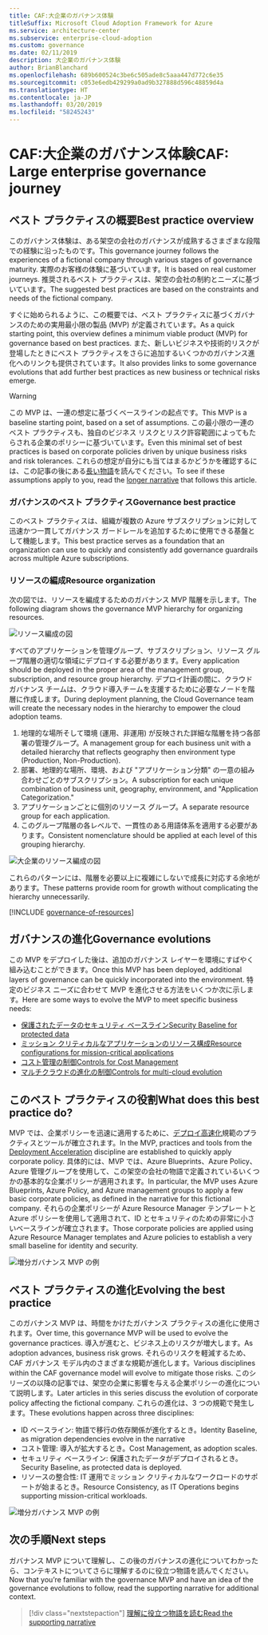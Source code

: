 ```yaml
---
title: CAF:大企業のガバナンス体験
titleSuffix: Microsoft Cloud Adoption Framework for Azure
ms.service: architecture-center
ms.subservice: enterprise-cloud-adoption
ms.custom: governance
ms.date: 02/11/2019
description: 大企業のガバナンス体験
author: BrianBlanchard
ms.openlocfilehash: 689b600524c3be6c505ade8c5aaa447d772c6e35
ms.sourcegitcommit: c053e6edb429299a0ad9b327888d596c48859d4a
ms.translationtype: HT
ms.contentlocale: ja-JP
ms.lasthandoff: 03/20/2019
ms.locfileid: "58245243"
---
```

# <a name="caf-large-enterprise-governance-journey"></a><span data-ttu-id="dc666-103">CAF:大企業のガバナンス体験</span><span class="sxs-lookup"><span data-stu-id="dc666-103">CAF: Large enterprise governance journey</span></span>

## <a name="best-practice-overview"></a><span data-ttu-id="dc666-104">ベスト プラクティスの概要</span><span class="sxs-lookup"><span data-stu-id="dc666-104">Best practice overview</span></span>

<span data-ttu-id="dc666-105">このガバナンス体験は、ある架空の会社のガバナンスが成熟するさまざまな段階での経験に沿ったものです。</span><span class="sxs-lookup"><span data-stu-id="dc666-105">This governance journey follows the experiences of a fictional company through various stages of governance maturity.</span></span> <span data-ttu-id="dc666-106">実際のお客様の体験に基づいています。</span><span class="sxs-lookup"><span data-stu-id="dc666-106">It is based on real customer journeys.</span></span> <span data-ttu-id="dc666-107">推奨されるベスト プラクティスは、架空の会社の制約とニーズに基づいています。</span><span class="sxs-lookup"><span data-stu-id="dc666-107">The suggested best practices are based on the constraints and needs of the fictional company.</span></span>

<span data-ttu-id="dc666-108">すぐに始められるように、この概要では、ベスト プラクティスに基づくガバナンスのための実用最小限の製品 (MVP) が定義されています。</span><span class="sxs-lookup"><span data-stu-id="dc666-108">As a quick starting point, this overview defines a minimum viable product (MVP) for governance based on best practices.</span></span> <span data-ttu-id="dc666-109">また、新しいビジネスや技術的リスクが登場したときにベスト プラクティスをさらに追加するいくつかのガバナンス進化へのリンクも提供されています。</span><span class="sxs-lookup"><span data-stu-id="dc666-109">It also provides links to some governance evolutions that add further best practices as new business or technical risks emerge.</span></span>

> [!WARNING]
> <span data-ttu-id="dc666-110">この MVP は、一連の想定に基づくベースラインの起点です。</span><span class="sxs-lookup"><span data-stu-id="dc666-110">This MVP is a baseline starting point, based on a set of assumptions.</span></span> <span data-ttu-id="dc666-111">この最小限の一連のベスト プラクティスも、独自のビジネス リスクとリスク許容範囲によってもたらされる企業のポリシーに基づいています。</span><span class="sxs-lookup"><span data-stu-id="dc666-111">Even this minimal set of best practices is based on corporate policies driven by unique business risks and risk tolerances.</span></span> <span data-ttu-id="dc666-112">これらの想定が自分にも当てはまるかどうかを確認するには、この記事の後にある[長い物語](./narrative.md)を読んでください。</span><span class="sxs-lookup"><span data-stu-id="dc666-112">To see if these assumptions apply to you, read the [longer narrative](./narrative.md) that follows this article.</span></span>

### <a name="governance-best-practice"></a><span data-ttu-id="dc666-113">ガバナンスのベスト プラクティス</span><span class="sxs-lookup"><span data-stu-id="dc666-113">Governance best practice</span></span>

<span data-ttu-id="dc666-114">このベスト プラクティスは、組織が複数の Azure サブスクリプションに対して迅速かつ一貫してガバナンス ガードレールを追加するために使用できる基盤として機能します。</span><span class="sxs-lookup"><span data-stu-id="dc666-114">This best practice serves as a foundation that an organization can use to quickly and consistently add governance guardrails across multiple Azure subscriptions.</span></span>

### <a name="resource-organization"></a><span data-ttu-id="dc666-115">リソースの編成</span><span class="sxs-lookup"><span data-stu-id="dc666-115">Resource organization</span></span>

<span data-ttu-id="dc666-116">次の図では、リソースを編成するためのガバナンス MVP 階層を示します。</span><span class="sxs-lookup"><span data-stu-id="dc666-116">The following diagram shows the governance MVP hierarchy for organizing resources.</span></span>

![リソース編成の図](../../../_images/governance/resource-organization.png)

<span data-ttu-id="dc666-118">すべてのアプリケーションを管理グループ、サブスクリプション、リソース グループ階層の適切な領域にデプロイする必要があります。</span><span class="sxs-lookup"><span data-stu-id="dc666-118">Every application should be deployed in the proper area of the management group, subscription, and resource group hierarchy.</span></span> <span data-ttu-id="dc666-119">デプロイ計画の間に、クラウド ガバナンス チームは、クラウド導入チームを支援するために必要なノードを階層に作成します。</span><span class="sxs-lookup"><span data-stu-id="dc666-119">During deployment planning, the Cloud Governance team will create the necessary nodes in the hierarchy to empower the cloud adoption teams.</span></span>

1. <span data-ttu-id="dc666-120">地理的な場所そして環境 (運用、非運用) が反映された詳細な階層を持つ各部署の管理グループ。</span><span class="sxs-lookup"><span data-stu-id="dc666-120">A management group for each business unit with a detailed hierarchy that reflects geography then environment type (Production, Non-Production).</span></span>
2. <span data-ttu-id="dc666-121">部署、地理的な場所、環境、および "アプリケーション分類" の一意の組み合わせごとのサブスクリプション。</span><span class="sxs-lookup"><span data-stu-id="dc666-121">A subscription for each unique combination of business unit, geography, environment, and "Application Categorization."</span></span>
3. <span data-ttu-id="dc666-122">アプリケーションごとに個別のリソース グループ。</span><span class="sxs-lookup"><span data-stu-id="dc666-122">A separate resource group for each application.</span></span>
4. <span data-ttu-id="dc666-123">このグループ階層の各レベルで、一貫性のある用語体系を適用する必要があります。</span><span class="sxs-lookup"><span data-stu-id="dc666-123">Consistent nomenclature should be applied at each level of this grouping hierarchy.</span></span>

![大企業のリソース編成の図](../../../_images/governance/large-enterprise-resource-organization.png)

<span data-ttu-id="dc666-125">これらのパターンには、階層を必要以上に複雑にしないで成長に対応する余地があります。</span><span class="sxs-lookup"><span data-stu-id="dc666-125">These patterns provide room for growth without complicating the hierarchy unnecessarily.</span></span>

[!INCLUDE [governance-of-resources](../../../../../includes/cloud-adoption/governance/governance-of-resources.md)]

## <a name="governance-evolutions"></a><span data-ttu-id="dc666-126">ガバナンスの進化</span><span class="sxs-lookup"><span data-stu-id="dc666-126">Governance evolutions</span></span>

<span data-ttu-id="dc666-127">この MVP をデプロイした後は、追加のガバナンス レイヤーを環境にすばやく組み込むことができます。</span><span class="sxs-lookup"><span data-stu-id="dc666-127">Once this MVP has been deployed, additional layers of governance can be quickly incorporated into the environment.</span></span> <span data-ttu-id="dc666-128">特定のビジネス ニーズに合わせて MVP を進化させる方法をいくつか次に示します。</span><span class="sxs-lookup"><span data-stu-id="dc666-128">Here are some ways to evolve the MVP to meet specific business needs:</span></span>

- [<span data-ttu-id="dc666-129">保護されたデータのセキュリティ ベースライン</span><span class="sxs-lookup"><span data-stu-id="dc666-129">Security Baseline for protected data</span></span>](./security-baseline-evolution.md)
- [<span data-ttu-id="dc666-130">ミッション クリティカルなアプリケーションのリソース構成</span><span class="sxs-lookup"><span data-stu-id="dc666-130">Resource configurations for mission-critical applications</span></span>](./resource-consistency-evolution.md)
- [<span data-ttu-id="dc666-131">コスト管理の制御</span><span class="sxs-lookup"><span data-stu-id="dc666-131">Controls for Cost Management</span></span>](./cost-management-evolution.md)
- [<span data-ttu-id="dc666-132">マルチクラウドの進化の制御</span><span class="sxs-lookup"><span data-stu-id="dc666-132">Controls for multi-cloud evolution</span></span>](./multi-cloud-evolution.md)

<!-- markdownlint-disable MD026 -->

## <a name="what-does-this-best-practice-do"></a><span data-ttu-id="dc666-133">このベスト プラクティスの役割</span><span class="sxs-lookup"><span data-stu-id="dc666-133">What does this best practice do?</span></span>

<span data-ttu-id="dc666-134">MVP では、企業ポリシーを迅速に適用するために、[デプロイ高速化](../../deployment-acceleration/overview.md)規範のプラクティスとツールが確立されます。</span><span class="sxs-lookup"><span data-stu-id="dc666-134">In the MVP, practices and tools from the [Deployment Acceleration](../../deployment-acceleration/overview.md) discipline are established to quickly apply corporate policy.</span></span> <span data-ttu-id="dc666-135">具体的には、MVP では、Azure Blueprints、Azure Policy、Azure 管理グループを使用して、この架空の会社の物語で定義されているいくつかの基本的な企業ポリシーが適用されます。</span><span class="sxs-lookup"><span data-stu-id="dc666-135">In particular, the MVP uses Azure Blueprints, Azure Policy, and Azure management groups to apply a few basic corporate policies, as defined in the narrative for this fictional company.</span></span> <span data-ttu-id="dc666-136">それらの企業ポリシーが Azure Resource Manager テンプレートと Azure ポリシーを使用して適用されて、ID とセキュリティのための非常に小さいベースラインが確立されます。</span><span class="sxs-lookup"><span data-stu-id="dc666-136">Those corporate policies are applied using Azure Resource Manager templates and Azure policies to establish a very small baseline for identity and security.</span></span>

![増分ガバナンス MVP の例](../../../_images/governance/governance-mvp.png)

## <a name="evolving-the-best-practice"></a><span data-ttu-id="dc666-138">ベスト プラクティスの進化</span><span class="sxs-lookup"><span data-stu-id="dc666-138">Evolving the best practice</span></span>

<span data-ttu-id="dc666-139">このガバナンス MVP は、時間をかけたガバナンス プラクティスの進化に使用されます。</span><span class="sxs-lookup"><span data-stu-id="dc666-139">Over time, this governance MVP will be used to evolve the governance practices.</span></span> <span data-ttu-id="dc666-140">導入が進むと、ビジネス上のリスクが増大します。</span><span class="sxs-lookup"><span data-stu-id="dc666-140">As adoption advances, business risk grows.</span></span> <span data-ttu-id="dc666-141">それらのリスクを軽減するため、CAF ガバナンス モデル内のさまざまな規範が進化します。</span><span class="sxs-lookup"><span data-stu-id="dc666-141">Various disciplines within the CAF governance model will evolve to mitigate those risks.</span></span> <span data-ttu-id="dc666-142">このシリーズの以降の記事では、架空の企業に影響を与える企業ポリシーの進化について説明します。</span><span class="sxs-lookup"><span data-stu-id="dc666-142">Later articles in this series discuss the evolution of corporate policy affecting the fictional company.</span></span> <span data-ttu-id="dc666-143">これらの進化は、3 つの規範で発生します。</span><span class="sxs-lookup"><span data-stu-id="dc666-143">These evolutions happen across three disciplines:</span></span>

- <span data-ttu-id="dc666-144">ID ベースライン: 物語で移行の依存関係が進化するとき。</span><span class="sxs-lookup"><span data-stu-id="dc666-144">Identity Baseline, as migration dependencies evolve in the narrative</span></span>
- <span data-ttu-id="dc666-145">コスト管理: 導入が拡大するとき。</span><span class="sxs-lookup"><span data-stu-id="dc666-145">Cost Management, as adoption scales.</span></span>
- <span data-ttu-id="dc666-146">セキュリティ ベースライン: 保護されたデータがデプロイされるとき。</span><span class="sxs-lookup"><span data-stu-id="dc666-146">Security Baseline, as protected data is deployed.</span></span>
- <span data-ttu-id="dc666-147">リソースの整合性: IT 運用でミッション クリティカルなワークロードのサポートが始まるとき。</span><span class="sxs-lookup"><span data-stu-id="dc666-147">Resource Consistency, as IT Operations begins supporting mission-critical workloads.</span></span>

![増分ガバナンス MVP の例](../../../_images/governance/governance-evolution-large.png)

## <a name="next-steps"></a><span data-ttu-id="dc666-149">次の手順</span><span class="sxs-lookup"><span data-stu-id="dc666-149">Next steps</span></span>

<span data-ttu-id="dc666-150">ガバナンス MVP について理解し、この後のガバナンスの進化についてわかったら、コンテキストについてさらに理解するのに役立つ物語を読んでください。</span><span class="sxs-lookup"><span data-stu-id="dc666-150">Now that you’re familiar with the governance MVP and have an idea of the governance evolutions to follow, read the supporting narrative for additional context.</span></span>

> [!div class="nextstepaction"]
> [<span data-ttu-id="dc666-151">理解に役立つ物語を読む</span><span class="sxs-lookup"><span data-stu-id="dc666-151">Read the supporting narrative</span></span>](./narrative.md)
